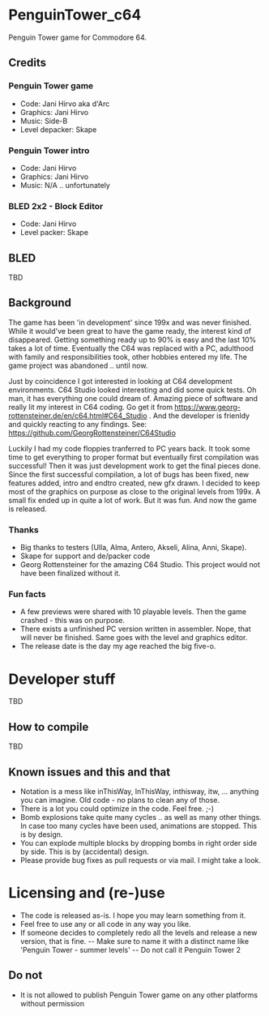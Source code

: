 # PenguinTower_c64
Penguin Tower game for Commodore 64.
## Credits
### Penguin Tower game
- Code: Jani Hirvo aka d'Arc
- Graphics: Jani Hirvo
- Music: Side-B
- Level depacker: Skape
### Penguin Tower intro
- Code: Jani Hirvo
- Graphics: Jani Hirvo
- Music: N/A .. unfortunately
### BLED 2x2 - Block Editor 
- Code: Jani Hirvo
- Level packer: Skape
## BLED
TBD
## Background
The game has been 'in development' since 199x and was never finished. While it would've been great to have the game ready, the interest kind of disappeared. Getting something ready up to 90% is easy and the last 10% takes a lot of time. Eventually the C64 was replaced with a PC, adulthood with family and responsibilities took, other hobbies entered my life. The game project was abandoned .. until now. 

Just by coincidence I got interested in looking at C64 development environments. C64 Studio looked interesting and did some quick tests. Oh man, it has everything one could dream of. Amazing piece of software and really lit my interest in C64 coding. Go get it from https://www.georg-rottensteiner.de/en/c64.html#C64_Studio . And the developer is frienldy and quickly reacting to any findings. See: https://github.com/GeorgRottensteiner/C64Studio

Luckily I had my code floppies tranferred to PC years back. It took some time to get everything to proper format but eventually first compilation was successful! Then it was just development work to get the final pieces done. Since the first successful compilation, a lot of bugs has been fixed, new features added, intro and endtro created, new gfx drawn. I decided to keep most of the graphics on purpose as close to the original levels from 199x. A small fix ended up in quite a lot of work. But it was fun. And now the game is released. 

### Thanks 
- Big thanks to testers (Ulla, Alma, Antero, Akseli, Alina, Anni, Skape).
- Skape for support and de/packer code
- Georg Rottensteiner for the amazing C64 Studio. This project would not have been finalized without it.

### Fun facts
- A few previews were shared with 10 playable levels. Then the game crashed - this was on purpose.
- There exists a unfinished PC version written in assembler. Nope, that will never be finished. Same goes with the level and graphics editor.
- The release date is the day my age reached the big five-o. 
# Developer stuff
TBD
## How to compile
TBD
## Known issues and this and that
- Notation is a mess like inThisWay, InThisWay, inthisway, itw, ... anything you can imagine. Old code - no plans to clean any of those.
- There is a lot you could optimize in the code. Feel free. ;-)
- Bomb explosions take quite many cycles .. as well as many other things. In case too many cycles have been used, animations are stopped. This is by design.
- You can explode multiple blocks by dropping bombs in right order side by side. This is by (accidental) design.
- Please provide bug fixes as pull requests or via mail. I might take a look.

# Licensing and (re-)use
- The code is released as-is. I hope you may learn something from it.
- Feel free to use any or all code in any way you like.
- If someone decides to completely redo all the levels and release a new version, that is fine.
-- Make sure to name it with a distinct name like 'Penguin Tower - summer levels'
-- Do not call it Penguin Tower 2
## Do not
- It is not allowed to publish Penguin Tower game on any other platforms without permission

